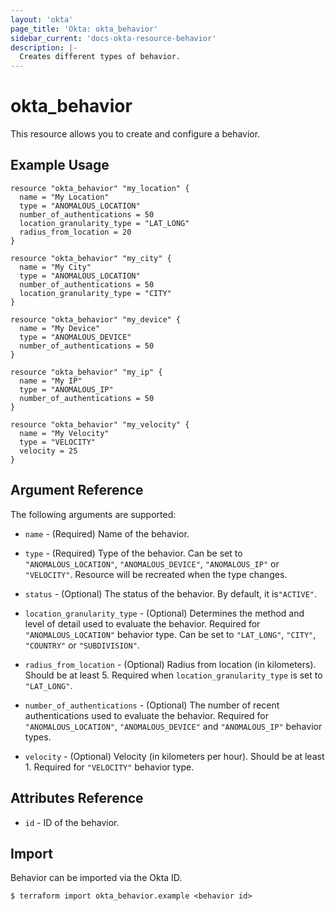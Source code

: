 ```yaml
---
layout: 'okta'
page_title: 'Okta: okta_behavior'
sidebar_current: 'docs-okta-resource-behavior'
description: |-
  Creates different types of behavior.
---
```


# okta_behavior

This resource allows you to create and configure a behavior.

## Example Usage

```hcl
resource "okta_behavior" "my_location" {
  name = "My Location"
  type = "ANOMALOUS_LOCATION"
  number_of_authentications = 50
  location_granularity_type = "LAT_LONG"
  radius_from_location = 20
}

resource "okta_behavior" "my_city" {
  name = "My City"
  type = "ANOMALOUS_LOCATION"
  number_of_authentications = 50
  location_granularity_type = "CITY"
}

resource "okta_behavior" "my_device" {
  name = "My Device"
  type = "ANOMALOUS_DEVICE"
  number_of_authentications = 50
}

resource "okta_behavior" "my_ip" {
  name = "My IP"
  type = "ANOMALOUS_IP"
  number_of_authentications = 50
}

resource "okta_behavior" "my_velocity" {
  name = "My Velocity"
  type = "VELOCITY"
  velocity = 25
}
```

## Argument Reference

The following arguments are supported:

- `name` - (Required) Name of the behavior.

- `type` - (Required) Type of the behavior. Can be set to `"ANOMALOUS_LOCATION"`, `"ANOMALOUS_DEVICE"`, `"ANOMALOUS_IP"`
  or `"VELOCITY"`. Resource will be recreated when the type changes.

- `status` - (Optional) The status of the behavior. By default, it is`"ACTIVE"`.

- `location_granularity_type` - (Optional) Determines the method and level of detail used to evaluate the behavior.
  Required for `"ANOMALOUS_LOCATION"` behavior type. Can be set to `"LAT_LONG"`, `"CITY"`, `"COUNTRY"`
  or `"SUBDIVISION"`.

- `radius_from_location` - (Optional) Radius from location (in kilometers). Should be at least 5. Required
  when `location_granularity_type` is set to `"LAT_LONG"`.

- `number_of_authentications` - (Optional) The number of recent authentications used to evaluate the behavior. Required
  for `"ANOMALOUS_LOCATION"`, `"ANOMALOUS_DEVICE"` and `"ANOMALOUS_IP"` behavior types.

- `velocity` - (Optional) Velocity (in kilometers per hour). Should be at least 1. Required for `"VELOCITY"` behavior
  type.

## Attributes Reference

- `id` - ID of the behavior.

## Import

Behavior can be imported via the Okta ID.

```
$ terraform import okta_behavior.example <behavior id>
```
